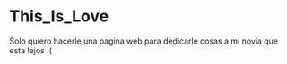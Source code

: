 # This_Is_Love
Solo quiero hacerle una pagina web para dedicarle cosas a mi novia que esta lejos :(
